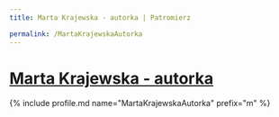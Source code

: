 ```yaml
---
title: Marta Krajewska - autorka | Patromierz

permalink: /MartaKrajewskaAutorka
---
```


# [Marta Krajewska - autorka](https://patronite.pl/MartaKrajewskaAutorka)

{% include profile.md name="MartaKrajewskaAutorka" prefix="m" %}
